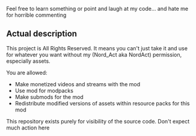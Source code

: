 Feel free to learn something or point and laugh at my code... and hate me for horrible commenting

## Actual description

This project is All Rights Reserved. It means you can't just take it and use 
for whatever you want without my (Nord_Act aka NordAct) permission, especially assets.

You are allowed:
- Make monetized videos and streams with the mod 
- Use mod for modpacks
- Make submods for the mod
- Redistribute modified versions of assets within resource packs for this mod

This repository exists purely for visibility of the source code. Don't expect much action here

